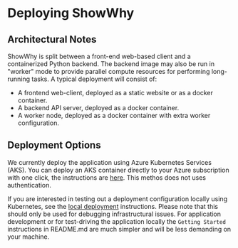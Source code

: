 # Deploying ShowWhy

## Architectural Notes
ShowWhy is split between a front-end web-based client and a containerized Python backend. The backend image may also be run in "worker" mode to provide parallel compute resources for performing long-running tasks. A typical deployment will consist of: 

* A frontend web-client, deployed as a static website or as a docker container.
* A backend API server, deployed as a docker container.
* A worker node, deployed as a docker container with extra worker configuration.

## Deployment Options
We currently deploy the application using Azure Kubernetes Services (AKS). You can deploy an AKS container directly to your Azure subscription with one click, the instructions are [here](./azure-scripts/README.md). This methos does not uses authentication.

If you are interested in testing out a deployment configuration locally using Kubernetes, see the [local deployment](./LOCAL_DEPLOY.md) instructions. Please note that this should only be used for debugging infrastructural issues. For application development or for test-driving the application locally the `Getting Started` instructions in README.md are much simpler and will be less demanding on your machine.
